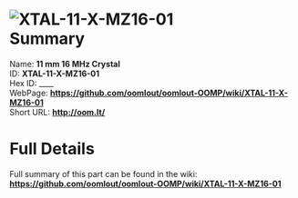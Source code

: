 
![XTAL-11-X-MZ16-01](https://github.com/oomlout/oomlout-OOMP/blob/master/parts/XTAL-11-X-MZ16-01/XTAL-11-X-MZ16-01_420.jpg)   
Summary
=================
  
Name: __11 mm 16 MHz Crystal__    
ID: __XTAL-11-X-MZ16-01__   
Hex ID: ____   
WebPage: __https://github.com/oomlout/oomlout-OOMP/wiki/XTAL-11-X-MZ16-01__   
Short URL: __http://oom.lt/__   

Full Details
==========================
Full summary of this part can be found in the wiki:   
__https://github.com/oomlout/oomlout-OOMP/wiki/XTAL-11-X-MZ16-01__    

